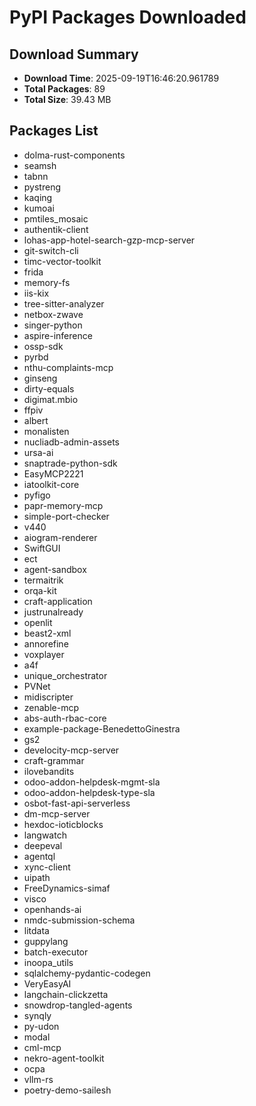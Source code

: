 # PyPI Packages Downloaded

## Download Summary
- **Download Time**: 2025-09-19T16:46:20.961789
- **Total Packages**: 89
- **Total Size**: 39.43 MB

## Packages List
- dolma-rust-components
- seamsh
- tabnn
- pystreng
- kaqing
- kumoai
- pmtiles_mosaic
- authentik-client
- lohas-app-hotel-search-gzp-mcp-server
- git-switch-cli
- timc-vector-toolkit
- frida
- memory-fs
- iis-kix
- tree-sitter-analyzer
- netbox-zwave
- singer-python
- aspire-inference
- ossp-sdk
- pyrbd
- nthu-complaints-mcp
- ginseng
- dirty-equals
- digimat.mbio
- ffpiv
- albert
- monalisten
- nucliadb-admin-assets
- ursa-ai
- snaptrade-python-sdk
- EasyMCP2221
- iatoolkit-core
- pyfigo
- papr-memory-mcp
- simple-port-checker
- v440
- aiogram-renderer
- SwiftGUI
- ect
- agent-sandbox
- termaitrik
- orqa-kit
- craft-application
- justrunalready
- openlit
- beast2-xml
- annorefine
- voxplayer
- a4f
- unique_orchestrator
- PVNet
- midiscripter
- zenable-mcp
- abs-auth-rbac-core
- example-package-BenedettoGinestra
- gs2
- develocity-mcp-server
- craft-grammar
- ilovebandits
- odoo-addon-helpdesk-mgmt-sla
- odoo-addon-helpdesk-type-sla
- osbot-fast-api-serverless
- dm-mcp-server
- hexdoc-ioticblocks
- langwatch
- deepeval
- agentql
- xync-client
- uipath
- FreeDynamics-simaf
- visco
- openhands-ai
- nmdc-submission-schema
- litdata
- guppylang
- batch-executor
- inoopa_utils
- sqlalchemy-pydantic-codegen
- VeryEasyAI
- langchain-clickzetta
- snowdrop-tangled-agents
- synqly
- py-udon
- modal
- cml-mcp
- nekro-agent-toolkit
- ocpa
- vllm-rs
- poetry-demo-sailesh
